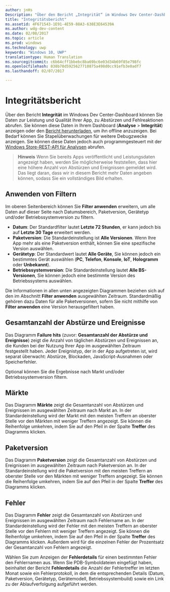 ```yaml
---
author: jnHs
Description: "Über den Bericht „Integrität“ im Windows Dev Center-Dashboard können Sie Daten zur Leistung und Qualität Ihrer App, zu Abstürzen und Fehlreaktionen abrufen."
title: "Integritätsbericht"
ms.assetid: 4F671543-1E91-4E59-88A3-638E3E64539A
ms.author: wdg-dev-content
ms.date: 02/08/2017
ms.topic: article
ms.prod: windows
ms.technology: uwp
keywords: "Windows 10, UWP"
translationtype: Human Translation
ms.sourcegitcommit: c6b64cff1bbebc8ba69bc6e03d34b69f85e798fc
ms.openlocfilehash: 838b70d5925627710875a498d0cc91efb3e0adf7
ms.lasthandoff: 02/07/2017

---
```


# <a name="health-report"></a>Integritätsbericht


Über den Bericht **Integrität** im Windows Dev Center-Dashboard können Sie Daten zur Leistung und Qualität Ihrer App, zu Abstürzen und Fehlreaktionen abrufen. Sie können diese Daten in Ihrem Dashboard (**Analyse** > **Integrität**) anzeigen oder den [Bericht herunterladen](download-analytic-reports.md), um ihn offline anzuzeigen. Bei Bedarf können Sie Stapelüberwachungen für weitere Debugzwecke anzeigen. Sie können diese Daten jedoch auch programmgesteuert mit der [Windows Store-REST-API für Analysen](../monetize/access-analytics-data-using-windows-store-services.md) abrufen.


> **Hinweis**  Wenn Sie bereits Apps veröffentlicht und Leistungsdaten angezeigt haben, werden Sie möglicherweise feststellen, dass hier eine höhere Anzahl von Abstürzen und Ereignissen gemeldet wird. Das liegt daran, dass wir in diesem Bericht mehr Daten angeben können, sodass Sie ein vollständiges Bild erhalten.

## <a name="apply-filters"></a>Anwenden von Filtern


Im oberen Seitenbereich können Sie **Filter anwenden** erweitern, um alle Daten auf dieser Seite nach Datumsbereich, Paketversion, Gerätetyp und/oder Betriebssystemversion zu filtern.

-   **Datum**: Der Standardfilter lautet **Letzte 72 Stunden**, er kann jedoch bis auf **Letzte 30 Tage** erweitert werden.
-   **Paketversion**: Die Standardeinstellung ist **Alle Versionen**. Wenn Ihre App mehr als eine Paketversion enthält, können Sie eine spezifische Version auswählen.
-   **Gerätetyp**: Der Standardwert lautet **Alle Geräte**, Sie können jedoch ein bestimmtes Gerät auswählen (**PC**, **Telefon**, **Konsole**, **IoT**, **Hologramm** oder **Unbekannt**).
-   **Betriebssystemversion**: Die Standardeinstellung lautet **Alle BS-Versionen**, Sie können jedoch eine bestimmte Version des Betriebssystems auswählen.

Die Informationen in allen unten angezeigten Diagrammen beziehen sich auf den im Abschnitt **Filter anwenden** ausgewählten Zeitraum. Standardmäßig gehören dazu Daten für alle Paketversionen, sofern Sie nicht mithilfe von **Filter anwenden** eine Version herausgefiltert haben.

## <a name="total-crashes-and-events"></a>Gesamtanzahl der Abstürze und Ereignisse


Das Diagramm **Failure hits** (zuvor: **Gesamtanzahl der Abstürze und Ereignisse**) zeigt die Anzahl von täglichen Abstürzen und Ereignissen an, die Kunden bei der Nutzung Ihrer App im ausgewählten Zeitraum festgestellt haben. Jeder Ereignistyp, der in der App aufgetreten ist, wird separat überwacht: Abstürze, Blockaden, JavaScript-Ausnahmen oder Speicherfehler.

Optional können Sie die Ergebnisse nach Markt und/oder Betriebssystemversion filtern.

## <a name="markets"></a>Märkte


Das Diagramm **Märkte** zeigt die Gesamtanzahl von Abstürzen und Ereignissen im ausgewählten Zeitraum nach Markt an. In der Standardeinstellung wird der Markt mit den meisten Treffern an oberster Stelle vor den Märkten mit weniger Treffern angezeigt. Sie können die Reihenfolge umkehren, indem Sie auf den Pfeil in der Spalte **Treffer** des Diagramms klicken.

## <a name="package-version"></a>Paketversion


Das Diagramm **Paketversion** zeigt die Gesamtanzahl von Abstürzen und Ereignissen im ausgewählten Zeitraum nach Paketversion an. In der Standardeinstellung wird die Paketversion mit den meisten Treffern an oberster Stelle vor den Märkten mit weniger Treffern angezeigt. Sie können die Reihenfolge umkehren, indem Sie auf den Pfeil in der Spalte **Treffer** des Diagramms klicken.

## <a name="failures"></a>Fehler


Das Diagramm **Fehler** zeigt die Gesamtanzahl von Abstürzen und Ereignissen im ausgewählten Zeitraum nach Fehlername an. In der Standardeinstellung wird der Fehler mit den meisten Treffern an oberster Stelle vor den Fehlern mit weniger Treffern angezeigt. Sie können die Reihenfolge umkehren, indem Sie auf den Pfeil in der Spalte **Treffer** des Diagramms klicken. Außerdem wird für die einzelnen Fehler der Prozentsatz der Gesamtanzahl von Fehlern angezeigt.

Wählen Sie zum Anzeigen der **Fehlerdetails** für einen bestimmten Fehler den Fehlernamen aus. Wenn Sie PDB-Symboldateien eingefügt haben, beinhaltet der Bericht **Fehlerdetails** die Anzahl der Fehlertreffer im letzten Monat sowie ein Fehlerprotokoll, in dem die entsprechenden Details (Datum, Paketversion, Gerätetyp, Gerätemodell, Betriebssystembuild) sowie ein Link zu der Ablaufverfolgung aufgeführt werden.

 

 

